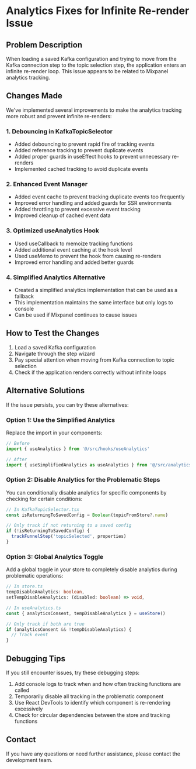 # Analytics Fixes for Infinite Re-render Issue

## Problem Description

When loading a saved Kafka configuration and trying to move from the Kafka connection step to the topic selection step, the application enters an infinite re-render loop. This issue appears to be related to Mixpanel analytics tracking.

## Changes Made

We've implemented several improvements to make the analytics tracking more robust and prevent infinite re-renders:

### 1. Debouncing in KafkaTopicSelector

- Added debouncing to prevent rapid fire of tracking events
- Added reference tracking to prevent duplicate events
- Added proper guards in useEffect hooks to prevent unnecessary re-renders
- Implemented cached tracking to avoid duplicate events

### 2. Enhanced Event Manager

- Added event cache to prevent tracking duplicate events too frequently
- Improved error handling and added guards for SSR environments
- Added throttling to prevent excessive event tracking
- Improved cleanup of cached event data

### 3. Optimized useAnalytics Hook

- Used useCallback to memoize tracking functions
- Added additional event caching at the hook level
- Used useMemo to prevent the hook from causing re-renders
- Improved error handling and added better guards

### 4. Simplified Analytics Alternative

- Created a simplified analytics implementation that can be used as a fallback
- This implementation maintains the same interface but only logs to console
- Can be used if Mixpanel continues to cause issues

## How to Test the Changes

1. Load a saved Kafka configuration
2. Navigate through the step wizard
3. Pay special attention when moving from Kafka connection to topic selection
4. Check if the application renders correctly without infinite loops

## Alternative Solutions

If the issue persists, you can try these alternatives:

### Option 1: Use the Simplified Analytics

Replace the import in your components:

```typescript
// Before
import { useAnalytics } from '@/src/hooks/useAnalytics'

// After
import { useSimplifiedAnalytics as useAnalytics } from '@/src/analytics/simplifiedAnalytics'
```

### Option 2: Disable Analytics for the Problematic Steps

You can conditionally disable analytics for specific components by checking for certain conditions:

```typescript
// In KafkaTopicSelector.tsx
const isReturningToSavedConfig = Boolean(topicFromStore?.name)

// Only track if not returning to a saved config
if (!isReturningToSavedConfig) {
  trackFunnelStep('topicSelected', properties)
}
```

### Option 3: Global Analytics Toggle

Add a global toggle in your store to completely disable analytics during problematic operations:

```typescript
// In store.ts
tempDisableAnalytics: boolean,
setTempDisableAnalytics: (disabled: boolean) => void,

// In useAnalytics.ts
const { analyticsConsent, tempDisableAnalytics } = useStore()

// Only track if both are true
if (analyticsConsent && !tempDisableAnalytics) {
  // Track event
}
```

## Debugging Tips

If you still encounter issues, try these debugging steps:

1. Add console logs to track when and how often tracking functions are called
2. Temporarily disable all tracking in the problematic component
3. Use React DevTools to identify which component is re-rendering excessively
4. Check for circular dependencies between the store and tracking functions

## Contact

If you have any questions or need further assistance, please contact the development team.
